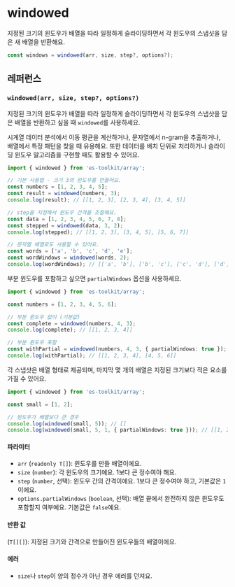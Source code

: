 # windowed

지정된 크기의 윈도우가 배열을 따라 일정하게 슬라이딩하면서 각 윈도우의 스냅샷을 담은 새 배열을 반환해요.

```typescript
const windows = windowed(arr, size, step?, options?);
```

## 레퍼런스

### `windowed(arr, size, step?, options?)`

지정된 크기의 윈도우가 배열을 따라 일정하게 슬라이딩하면서 각 윈도우의 스냅샷을 담은 배열을 반환하고 싶을 때 `windowed`를 사용하세요.

시계열 데이터 분석에서 이동 평균을 계산하거나, 문자열에서 n-gram을 추출하거나, 배열에서 특정 패턴을 찾을 때 유용해요. 또한 데이터를 배치 단위로 처리하거나 슬라이딩 윈도우 알고리즘을 구현할 때도 활용할 수 있어요.

```typescript
import { windowed } from 'es-toolkit/array';

// 기본 사용법 - 크기 3의 윈도우를 만들어요.
const numbers = [1, 2, 3, 4, 5];
const result = windowed(numbers, 3);
console.log(result); // [[1, 2, 3], [2, 3, 4], [3, 4, 5]]

// step을 지정해서 윈도우 간격을 조절해요.
const data = [1, 2, 3, 4, 5, 6, 7, 8];
const stepped = windowed(data, 3, 2);
console.log(stepped); // [[1, 2, 3], [3, 4, 5], [5, 6, 7]]

// 문자열 배열로도 사용할 수 있어요.
const words = ['a', 'b', 'c', 'd', 'e'];
const wordWindows = windowed(words, 2);
console.log(wordWindows); // [['a', 'b'], ['b', 'c'], ['c', 'd'], ['d', 'e']]
```

부분 윈도우를 포함하고 싶으면 `partialWindows` 옵션을 사용하세요.

```typescript
import { windowed } from 'es-toolkit/array';

const numbers = [1, 2, 3, 4, 5, 6];

// 부분 윈도우 없이 (기본값)
const complete = windowed(numbers, 4, 3);
console.log(complete); // [[1, 2, 3, 4]]

// 부분 윈도우 포함
const withPartial = windowed(numbers, 4, 3, { partialWindows: true });
console.log(withPartial); // [[1, 2, 3, 4], [4, 5, 6]]
```

각 스냅샷은 배열 형태로 제공되며, 마지막 몇 개의 배열은 지정된 크기보다 적은 요소를 가질 수 있어요.

```typescript
import { windowed } from 'es-toolkit/array';

const small = [1, 2];

// 윈도우가 배열보다 큰 경우
console.log(windowed(small, 5)); // []
console.log(windowed(small, 5, 1, { partialWindows: true })); // [[1, 2]]
```

#### 파라미터

- `arr` (`readonly T[]`): 윈도우를 만들 배열이에요.
- `size` (`number`): 각 윈도우의 크기예요. 1보다 큰 정수여야 해요.
- `step` (`number`, 선택): 윈도우 간의 간격이에요. 1보다 큰 정수여야 하고, 기본값은 `1`이에요.
- `options.partialWindows` (`boolean`, 선택): 배열 끝에서 완전하지 않은 윈도우도 포함할지 여부예요. 기본값은 `false`예요.

#### 반환 값

(`T[][]`): 지정된 크기와 간격으로 만들어진 윈도우들의 배열이에요.

#### 에러

- `size`나 `step`이 양의 정수가 아닌 경우 에러를 던져요.
